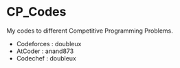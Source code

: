 # CP_Codes
My codes to different Competitive Programming Problems.

* Codeforces : doubleux
* AtCoder    : anand873
* Codechef   : doubleux

